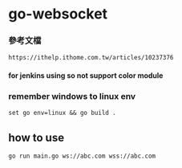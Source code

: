 # go-websocket
### 參考文檔
```
https://ithelp.ithome.com.tw/articles/10237376
```

#### for jenkins using so not support color module

### remember windows to linux env
```
set go env=linux && go build . 
```

## how to use
```
go run main.go ws://abc.com wss://abc.com
```
